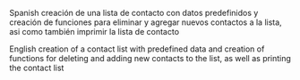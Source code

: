 Spanish
creación de una lista de contacto con datos predefinidos y creación
de funciones para eliminar y agregar nuevos contactos a la lista,
asi como también imprimir la lista de contacto

English
creation of a contact list with predefined data and creation
of functions for deleting and adding new contacts to the list,
as well as printing the contact list
